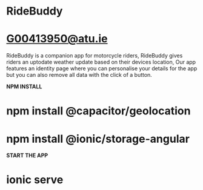 # RideBuddy
# G00413950@atu.ie

RideBuddy is a companion app for motorcycle riders,
RideBuddy gives riders an uptodate weather update based on their devices location,
Our app features an identity page where you can personalise your details for the app but you can also remove all data with the click of a button.

**NPM INSTALL**
# npm install @capacitor/geolocation
# npm install @ionic/storage-angular

**START THE APP**
# ionic serve
